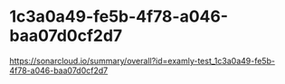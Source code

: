 # 1c3a0a49-fe5b-4f78-a046-baa07d0cf2d7
https://sonarcloud.io/summary/overall?id=examly-test_1c3a0a49-fe5b-4f78-a046-baa07d0cf2d7
